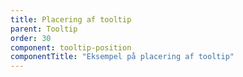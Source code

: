 ```yaml
---
title: Placering af tooltip
parent: Tooltip
order: 30
component: tooltip-position
componentTitle: "Eksempel på placering af tooltip"
---
```

